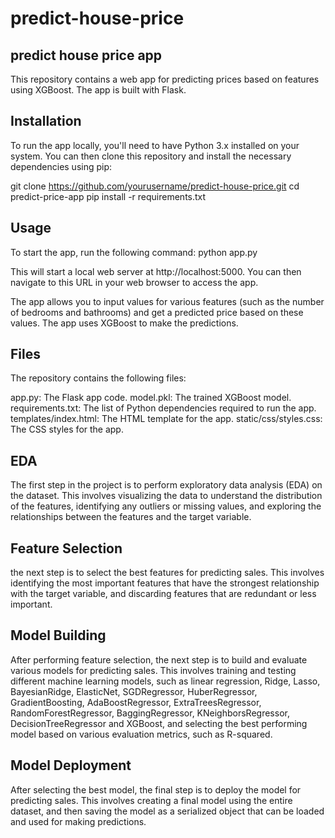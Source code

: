# predict-house-price

## predict house price app
This repository contains a web app for predicting prices based on features using XGBoost. The app is built with Flask.

## Installation
To run the app locally, you'll need to have Python 3.x installed on your system. You can then clone this repository and install the necessary dependencies using pip:

git clone https://github.com/yourusername/predict-house-price.git
cd predict-price-app
pip install -r requirements.txt

## Usage
To start the app, run the following command:
python app.py

This will start a local web server at http://localhost:5000. You can then navigate to this URL in your web browser to access the app.

The app allows you to input values for various features (such as the number of bedrooms and bathrooms) and get a predicted price based on these values. The app uses XGBoost to make the predictions.

## Files
The repository contains the following files:

app.py: The Flask app code.
model.pkl: The trained XGBoost model.
requirements.txt: The list of Python dependencies required to run the app.
templates/index.html: The HTML template for the app.
static/css/styles.css: The CSS styles for the app.

## EDA
The first step in the project is to perform exploratory data analysis (EDA) on the dataset. This involves visualizing the data to understand the distribution of the features, identifying any outliers or missing values, and exploring the relationships between the features and the target variable.

## Feature Selection
the next step is to select the best features for predicting sales. This involves identifying the most important features that have the strongest relationship with the target variable, and discarding features that are redundant or less important.

## Model Building
After performing feature selection, the next step is to build and evaluate various models for predicting sales. This involves training and testing different machine learning models, such as linear regression, Ridge, Lasso, BayesianRidge, ElasticNet, SGDRegressor, HuberRegressor, GradientBoosting, AdaBoostRegressor, ExtraTreesRegressor, RandomForestRegressor, BaggingRegressor, KNeighborsRegressor, DecisionTreeRegressor and XGBoost, and selecting the best performing model based on various evaluation metrics, such as R-squared.

## Model Deployment
After selecting the best model, the final step is to deploy the model for predicting sales. This involves creating a final model using the entire dataset, and then saving the model as a serialized object that can be loaded and used for making predictions.
